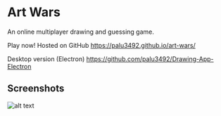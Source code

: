 # Art Wars
An online multiplayer drawing and guessing game.

Play now! Hosted on GitHub https://palu3492.github.io/art-wars/

Desktop version (Electron) https://github.com/palu3492/Drawing-App-Electron

## Screenshots
![alt text](https://raw.githubusercontent.com/palu3492/Art-Wars/master/images/screenshot1.png)
